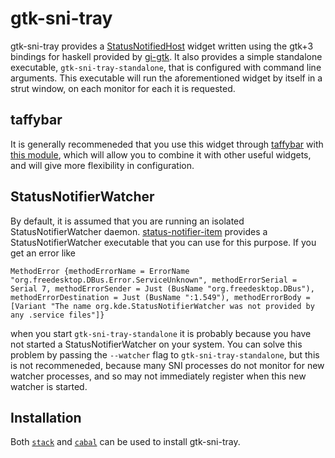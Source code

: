 gtk-sni-tray
===============

gtk-sni-tray provides a [StatusNotifiedHost](https://www.freedesktop.org/wiki/Specifications/StatusNotifierItem/StatusNotifierHost/) widget written using the gtk+3 bindings for haskell provided by [gi-gtk](https://hackage.haskell.org/package/gi-gtk). It also provides a simple standalone executable, `gtk-sni-tray-standalone`, that is configured with command line arguments. This executable will run the aforementioned widget by itself in a strut window, on each monitor for each it is requested.

taffybar
----------
It is generally recommeneded that you use this widget through [taffybar](https://github.com/travitch/taffybar) with [this module](https://github.com/travitch/taffybar/blob/master/src/System/Taffybar/SNITray.hs), which will allow you to combine it with other useful widgets, and will give more flexibility in configuration.

StatusNotifierWatcher
--------------------------
By default, it is assumed that you are running an isolated StatusNotifierWatcher daemon. [status-notifier-item](https://github.com/IvanMalison/status-notifier-item) provides a StatusNotifierWatcher executable that you can use for this purpose. If you get an error like

```
MethodError {methodErrorName = ErrorName "org.freedesktop.DBus.Error.ServiceUnknown", methodErrorSerial = Serial 7, methodErrorSender = Just (BusName "org.freedesktop.DBus"), methodErrorDestination = Just (BusName ":1.549"), methodErrorBody = [Variant "The name org.kde.StatusNotifierWatcher was not provided by any .service files"]}
```

when you start `gtk-sni-tray-standalone` it is probably because you have not started a StatusNotifierWatcher on your system. You can solve this problem by passing the `--watcher` flag to `gtk-sni-tray-standalone`, but this is not recommeneded, because many SNI processes do not monitor for new watcher processes, and so may not immediately register when this new watcher is started.

Installation
---------------

Both [`stack`](https://www.haskell.org/cabal/download.html) and [`cabal`](https://www.haskell.org/cabal/download.html) can be used to install gtk-sni-tray.

